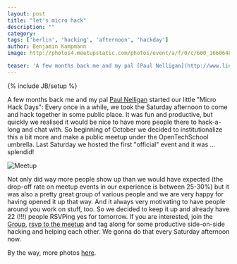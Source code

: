 ```yaml
---
layout: post
title: "let's micro hack"
description: ""
category: 
tags: ['berlin', 'hacking', 'afternoon', 'hackday']
author: Benjamin Kampmann
image: http://photos4.meetupstatic.com/photos/event/a/f/0/c/600_166064812.jpeg

teaser: 'A few months back me and my pal [Paul Nelligan](http://www.linkedin.com/in/nellboy) started our little "Micro Hack Days": Every once in a while, we took the Saturday afternoon to come and hack together in some public place. It was fun and productive, but quickly we realised it would be nice to have more people there to hack-a-long and chat with. So beginning of October we decided to institutionalize this a bit more and make a public meetup under the OpenTechSchool umbrella. Last Saturday we hosted the first "official" event and it was ... splendid!'
---
```

{% include JB/setup %}

A few months back me and my pal [Paul Nelligan](http://www.linkedin.com/in/nellboy) started our little "Micro Hack Days": Every once in a while, we took the Saturday afternoon to come and hack together in some public place. It was fun and productive, but quickly we realised it would be nice to have more people there to hack-a-long and chat with. So beginning of October we decided to institutionalize this a bit more and make a public meetup under the OpenTechSchool umbrella. Last Saturday we hosted the first "official" event and it was ... splendid!


![Meetup](http://photos4.meetupstatic.com/photos/event/a/f/0/c/600_166064812.jpeg)

Not only did way more people show up than we would have expected (the drop-off rate on meetup events in our experience is between 25-30%) but it was also a pretty great group of various people and we are very happy for having opened it up that way. And it always very motivating to have people around you work on stuff, too. So we decided to keep it up and already have 22 (!!!) people RSVPing yes for tomorrow. If you are interested, join the [Group](http://www.meetup.com/opentechschool-berlin/), [rsvp to the meetup](http://www.meetup.com/opentechschool-berlin/events/84897172/) and tag along for some productive side-on-side hacking and helping each other. We gonna do that every Saturday afternoon now.

By the way, more photos [here](http://www.meetup.com/opentechschool-berlin/photos/11082902/).
